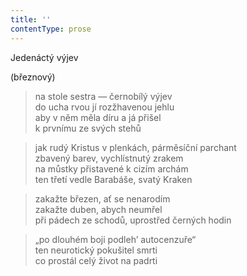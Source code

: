 ```yaml
---
title: ''
contentType: prose
---
```


Jedenáctý výjev

(březnový)

> na stole sestra — černobílý výjev  
> do ucha rvou jí rozžhavenou jehlu  
> aby v něm měla díru a já přišel  
> k prvnímu ze svých stehů

> jak rudý Kristus v plenkách, párměsíční parchant  
> zbavený barev, vychlístnutý zrakem  
> na můstky přistavené k cizím archám  
> ten třetí vedle Barabáše, svatý Kraken

> zakažte březen, ať se nenarodím  
> zakažte duben, abych neumřel  
> při pádech ze schodů, uprostřed černých hodin

> „po dlouhém boji podleh’ autocenzuře“  
> ten neurotický pokušitel smrti  
> co prostál celý život na padrti
